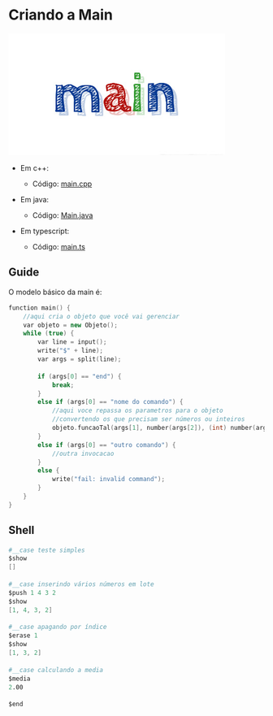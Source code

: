 # Criando a Main

![_](cover.jpg)

- Em c++:
  - Código: [main.cpp](main.cpp)

- Em java:
  - Código: [Main.java](Main.java)

- Em typescript:
  - Código: [main.ts](main.ts)

## Guide

O modelo básico da main é:

```cpp
function main() {
    //aqui cria o objeto que você vai gerenciar
    var objeto = new Objeto();
    while (true) {
        var line = input();
        write("$" + line);
        var args = split(line);

        if (args[0] == "end") {
            break;
        }
        else if (args[0] == "nome do comando") {
            //aqui voce repassa os parametros para o objeto
            //convertendo os que precisam ser números ou inteiros
            objeto.funcaoTal(args[1], number(args[2]), (int) number(args[3]));
        }
        else if (args[0] == "outro comando") {
            //outra invocacao
        }
        else {
            write("fail: invalid command");
        }
    }
}
```

## Shell

```s
#__case teste simples
$show
[]

#__case inserindo vários números em lote
$push 1 4 3 2
$show
[1, 4, 3, 2]

#__case apagando por índice
$erase 1
$show
[1, 3, 2]

#__case calculando a media
$media
2.00

$end
```
